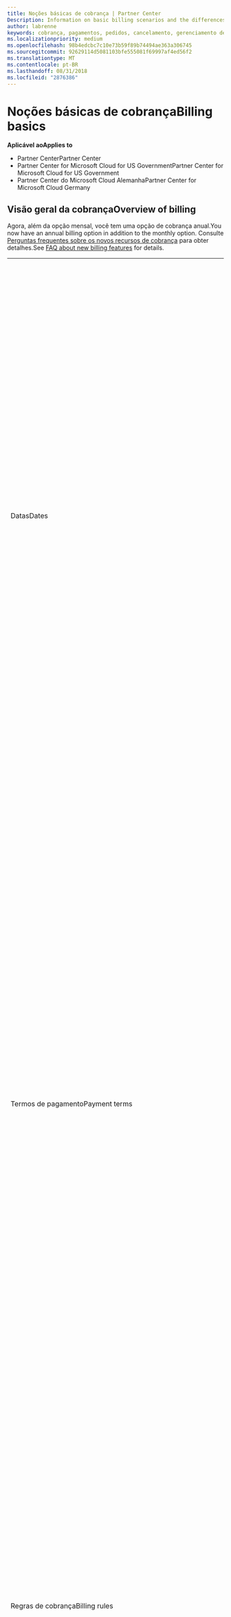 ```yaml
---
title: Noções básicas de cobrança | Partner Center
Description: Information on basic billing scenarios and the differences between license-based and usage-based billing
author: labrenne
keywords: cobrança, pagamentos, pedidos, cancelamento, gerenciamento de pedidos, falta de pagamento, fraude, uso indevido, imposto, isenções fiscais, arquivos de reconciliação, arquivo de reconciliação
ms.localizationpriority: medium
ms.openlocfilehash: 98b4edcbc7c10e73b59f89b74494ae363a306745
ms.sourcegitcommit: 92629114d5081103bfe555081f69997af4ed56f2
ms.translationtype: MT
ms.contentlocale: pt-BR
ms.lasthandoff: 08/31/2018
ms.locfileid: "2876386"
---
```

# <a name="billing-basics"></a><span data-ttu-id="7efd1-103">Noções básicas de cobrança</span><span class="sxs-lookup"><span data-stu-id="7efd1-103">Billing basics</span></span>

**<span data-ttu-id="7efd1-104">Aplicável ao</span><span class="sxs-lookup"><span data-stu-id="7efd1-104">Applies to</span></span>**

-  <span data-ttu-id="7efd1-105">Partner Center</span><span class="sxs-lookup"><span data-stu-id="7efd1-105">Partner Center</span></span>
-  <span data-ttu-id="7efd1-106">Partner Center for Microsoft Cloud for US Government</span><span class="sxs-lookup"><span data-stu-id="7efd1-106">Partner Center for Microsoft Cloud for US Government</span></span>
-  <span data-ttu-id="7efd1-107">Partner Center do Microsoft Cloud Alemanha</span><span class="sxs-lookup"><span data-stu-id="7efd1-107">Partner Center for Microsoft Cloud Germany</span></span>

## <a name="overview-of-billing"></a><span data-ttu-id="7efd1-108">Visão geral da cobrança</span><span class="sxs-lookup"><span data-stu-id="7efd1-108">Overview of billing</span></span>
<span data-ttu-id="7efd1-109">Agora, além da opção mensal, você tem uma opção de cobrança anual.</span><span class="sxs-lookup"><span data-stu-id="7efd1-109">You now have an annual billing option in addition to the monthly option.</span></span> <span data-ttu-id="7efd1-110">Consulte [Perguntas frequentes sobre os novos recursos de cobrança](faq-about-new-billing-features.md) para obter detalhes.</span><span class="sxs-lookup"><span data-stu-id="7efd1-110">See [FAQ about new billing features](faq-about-new-billing-features.md) for details.</span></span>

<table>
<colgroup>
<col width="50%" />
<col width="50%" />
</colgroup>
<tbody>
<tr class="odd">
<td><span data-ttu-id="7efd1-111">Datas</span><span class="sxs-lookup"><span data-stu-id="7efd1-111">Dates</span></span></td>
<td><ul>
<li><span data-ttu-id="7efd1-112">Sua data de cobrança mensal é o dia do mês selecionado durante o registro.</span><span class="sxs-lookup"><span data-stu-id="7efd1-112">Your monthly billing date is the day of the month you selected during enrollment.</span></span> <span data-ttu-id="7efd1-113">A Microsoft enviará um email de confirmação que inclui sua data de cobrança.</span><span class="sxs-lookup"><span data-stu-id="7efd1-113">Microsoft will send a confirmation email that includes your billing date.</span></span></li>
<li><span data-ttu-id="7efd1-114">Você pode encontrar listas de preços com um (1) mês de antecedência, pois são atualizadas mensalmente.</span><span class="sxs-lookup"><span data-stu-id="7efd1-114">You can find price lists one (1) month in advance, as they're updated monthly.</span></span> <span data-ttu-id="7efd1-115">Os preços baseados em licença são garantidos durante o período da assinatura, geralmente 12 meses a partir da data de compra.</span><span class="sxs-lookup"><span data-stu-id="7efd1-115">License-based prices are guaranteed for the term of the subscription, usually 12 months from the purchase date.</span></span> <span data-ttu-id="7efd1-116">Os preços baseados em uso podem ser alterados mensalmente.</span><span class="sxs-lookup"><span data-stu-id="7efd1-116">Usage-based prices can change on a monthly basis.</span></span> <span data-ttu-id="7efd1-117">Forneceremos um aviso com 30 dias de antecedência sobre qualquer alteração de preço por meio da publicação da nossa Lista de preços para parceiros.</span><span class="sxs-lookup"><span data-stu-id="7efd1-117">We will provide 30 days’ notice for any price change through the publication of our Partner Price List.</span></span></li>
</ul></td>
</tr>
<tr class="even">
<td><span data-ttu-id="7efd1-118">Termos de pagamento</span><span class="sxs-lookup"><span data-stu-id="7efd1-118">Payment terms</span></span></td>
<td><ul>
<li><span data-ttu-id="7efd1-119">Termos de pagamento - 60 dias corridos.</span><span class="sxs-lookup"><span data-stu-id="7efd1-119">Payment terms - net 60 days.</span></span></li>
<li><span data-ttu-id="7efd1-120">Os pagamentos devem ser feitos de acordo com a data de vencimento da fatura (60 dias após a data de cobrança) ou a conta se tornará inadimplente.</span><span class="sxs-lookup"><span data-stu-id="7efd1-120">Payments must be made by the invoice due date (60 days after the billing date), or the account will be delinquent.</span></span></li>
<li><span data-ttu-id="7efd1-121">As contas inadimplentes estão sujeitas a suspensão e/ou encerramento do programa Provedor de Soluções na Nuvem.</span><span class="sxs-lookup"><span data-stu-id="7efd1-121">Delinquent accounts are subject to suspension and/or termination from the Cloud Solution Provider program.</span></span> <span data-ttu-id="7efd1-122">As contas suspensas não podem criar novos clientes ou pedidos, solicitar uma relação de revendedor, aumentar ou diminuir quantidades de assinaturas, solicitar assinaturas de complemento, converter ou realizar a transição de uma assinatura. Além disso, elas estarão limitadas ao gerenciamento de clientes, assinaturas e recursos existentes até que as contas sejam reativadas.</span><span class="sxs-lookup"><span data-stu-id="7efd1-122">Suspended accounts can't create a new customer or order, request a reseller relationship, increase or decrease quantities of subscriptions, order add-on subscriptions, convert or transition a subscription and will be limited to managing existing customers, subscriptions and resources until the account is brought current.</span></span> <span data-ttu-id="7efd1-123">Os parceiros podem retomar a funcionalidade total de suas contas suspensas quando quitarem as cobranças pendentes.</span><span class="sxs-lookup"><span data-stu-id="7efd1-123">Partners can regain full functionality of their suspended accounts when they pay their outstanding bills.</span></span></li>
</ul></td>
</tr>
<tr class="odd">
<td><span data-ttu-id="7efd1-124">Regras de cobrança</span><span class="sxs-lookup"><span data-stu-id="7efd1-124">Billing rules</span></span></td>
<td><ul>
<li><span data-ttu-id="7efd1-125">Você receberá uma fatura todo mês para o programa CSP.</span><span class="sxs-lookup"><span data-stu-id="7efd1-125">You will receive one invoice each month for the CSP program.</span></span></li>
<li><span data-ttu-id="7efd1-126">As assinaturas baseadas em licença são cobradas de acordo com as licenças adquiridas, e não de licenças usadas.</span><span class="sxs-lookup"><span data-stu-id="7efd1-126">License-based subscriptions are billed based on licenses purchased, not licenses used.</span></span></li>
<li><span data-ttu-id="7efd1-127">As assinaturas por uso do Azure são cobradas com base em taxas limitadas, de acordo com o consumo.</span><span class="sxs-lookup"><span data-stu-id="7efd1-127">Azure (usage-based subscriptions) are billed according to metered rates, based on consumption.</span></span></li>
<li><span data-ttu-id="7efd1-128">O preço é garantido por meio do termo da assinatura.</span><span class="sxs-lookup"><span data-stu-id="7efd1-128">Price is guaranteed through the term of the subscription.</span></span> <span data-ttu-id="7efd1-129">Os preços podem mudar na renovação da assinatura.</span><span class="sxs-lookup"><span data-stu-id="7efd1-129">Prices may change at subscription renewal.</span></span></li>
</ul></td>
</tr>
<tr class="even">
<td><span data-ttu-id="7efd1-130">Disponibilidade de fatura</span><span class="sxs-lookup"><span data-stu-id="7efd1-130">Invoice availability</span></span></td>
<td><ul>
<li><span data-ttu-id="7efd1-131">Você pode ver e baixar suas faturas e seus arquivos de reconciliação na página Cobrança no Painel de Parceiros.</span><span class="sxs-lookup"><span data-stu-id="7efd1-131">You can view and download your invoices and reconciliation files from the Billing page in the Partner Dashboard.</span></span> <span data-ttu-id="7efd1-132">Observe que as faturas mensais estarão disponíveis no Painel de Parceiros em até quatro (4) dias da data de cobrança selecionada.</span><span class="sxs-lookup"><span data-stu-id="7efd1-132">Note that monthly invoices are available on Partner Dashboard within four (4) days of your selected billing date.</span></span></li>
</ul></td>
</tr>
<tr class="odd">
<td><span data-ttu-id="7efd1-133">Ajustes/créditos/cancelamentos</span><span class="sxs-lookup"><span data-stu-id="7efd1-133">Adjustments/Credits/Cancellations</span></span></td>
<td><ul>
<li><span data-ttu-id="7efd1-134">Você verá os ajustes e créditos em atraso em sua próxima fatura de cobrança após o crédito ou ajuste ser aplicado.</span><span class="sxs-lookup"><span data-stu-id="7efd1-134">You'll see adjustments and credits in arrears on your next billing invoice after the credit or adjustment is applied.</span></span></li>
</ul></td>
</tr>
<tr class="even">
<td><span data-ttu-id="7efd1-135">Imposto</span><span class="sxs-lookup"><span data-stu-id="7efd1-135">Tax</span></span></td>
<td><ul>
<li><span data-ttu-id="7efd1-136">Você pagará imposto com base em seus detalhes, (não dos seus clientes) como a relação de faturamento, que é entre você e a Microsoft.</span><span class="sxs-lookup"><span data-stu-id="7efd1-136">You will be taxed based on your details, (not your customers') as the billing relationship is between Microsoft and you.</span></span></li>
<li><span data-ttu-id="7efd1-137">Você pode enviar seu ID do contribuinte durante a aceitação ou por meio de uma solicitação de serviço.</span><span class="sxs-lookup"><span data-stu-id="7efd1-137">You can submit your tax ID during onboarding or via a service request.</span></span> <span data-ttu-id="7efd1-138">Você verá as alterações refletidas no seu próximo ciclo de cobrança.</span><span class="sxs-lookup"><span data-stu-id="7efd1-138">You'll see the changes reflected on your next billing cycle.</span></span></li>
<li><span data-ttu-id="7efd1-139">Para <strong>isenção de impostos sobre vendas e retenção</strong>, você deve enviar a documentação do contribuinte por meio de uma solicitação de serviço.</span><span class="sxs-lookup"><span data-stu-id="7efd1-139">For <strong>withholding and sales tax exemption</strong>, you must submit tax documentation via a service request.</span></span> <span data-ttu-id="7efd1-140">Você verá as alterações e reembolsos apropriados em seu próximo ciclo de cobrança.</span><span class="sxs-lookup"><span data-stu-id="7efd1-140">You'll see the changes and appropriate refunds on your next billing cycle.</span></span></li>
<li><span data-ttu-id="7efd1-141">Para <strong>isenção de imposto sobre valor agregado (IVA)</strong>, você deve enviar seu ID de IVA (validado pela Microsoft) por meio de uma solicitação de serviço.</span><span class="sxs-lookup"><span data-stu-id="7efd1-141">For <strong>value added tax (VAT) exemption</strong>, you must submit your VAT ID (validated by Microsoft) via a service request.</span></span> <span data-ttu-id="7efd1-142">Você verá as alterações e reembolsos apropriados em seu próximo ciclo de cobrança.</span><span class="sxs-lookup"><span data-stu-id="7efd1-142">You'll see the changes and appropriate refunds on your next billing cycle.</span></span></li>
<li><span data-ttu-id="7efd1-143">Encontre mais detalhes sobre impostos a partir do escritório fiscal local ou de um consultor de impostos.</span><span class="sxs-lookup"><span data-stu-id="7efd1-143">Find further tax details from your local tax office or tax advisor.</span></span></li>
</ul></td>
</tr>
</tbody>
</table>

 

## <a name="license-based-billing"></a><span data-ttu-id="7efd1-144">Cobrança baseada em licença</span><span class="sxs-lookup"><span data-stu-id="7efd1-144">License-based billing</span></span>



<table>
<colgroup>
<col width="50%" />
<col width="50%" />
</colgroup>
<tbody>
<tr class="odd">
<td><span data-ttu-id="7efd1-145">Regras de cobrança</span><span class="sxs-lookup"><span data-stu-id="7efd1-145">Billing rules</span></span></td>
<td><ul>
<li><span data-ttu-id="7efd1-146">As assinaturas são anuais com renovação automática.</span><span class="sxs-lookup"><span data-stu-id="7efd1-146">Subscriptions are annual and auto-renewed.</span></span></li>
<li><span data-ttu-id="7efd1-147">A cobrança é em 12 pagamentos mensais por assinatura anual.</span><span class="sxs-lookup"><span data-stu-id="7efd1-147">Billing is in 12 monthly payments per annual subscription.</span></span></li>
<li><span data-ttu-id="7efd1-148">Você será cobrado com antecedência pelo próximo período de cobrança pelos serviços baseados em licença, de acordo com o número de licenças no final do período de cobrança anterior.</span><span class="sxs-lookup"><span data-stu-id="7efd1-148">You are billed in advance for the next billing period for license-based services, based on number of licenses at the end of the prior billing period.</span></span></li>
<li><span data-ttu-id="7efd1-149">Você é cobrado/creditado em atraso de pagamento por alterações no número de licenças (cálculo proporcional com base em dias de licença).</span><span class="sxs-lookup"><span data-stu-id="7efd1-149">You are billed/credited in arrears for any changes in the number of licenses(pro-rata calculation based on license-days).</span></span> <span data-ttu-id="7efd1-150">Cálculo proporcional usa a seguinte fórmula: [ROUND((ROUND(Preço unitário \* Quantidade/Número de dias no mês proporcional, 2) \* Número de dias proporcionais) / Quantidade, 2) \* Quantidade]</span><span class="sxs-lookup"><span data-stu-id="7efd1-150">Pro-rata calculation uses the following formula: [ROUND((ROUND(Unit Price \* Quantity / Number of days in pro-rated Month, 2) \* Number of pro-rated days) / Quantity, 2) \* Quantity]</span></span></li>
<li><span data-ttu-id="7efd1-151">Pagamentos são cobrados por assentos vendidos (não assentos provisionados).</span><span class="sxs-lookup"><span data-stu-id="7efd1-151">Payments are billed for seats sold (not seats provisioned).</span></span></li>
</ul></td>
</tr>
<tr class="even">
<td><span data-ttu-id="7efd1-152">Ajustes/créditos/cancelamentos</span><span class="sxs-lookup"><span data-stu-id="7efd1-152">Adjustments/Credits/Cancellations</span></span></td>
<td><ul>
<li><span data-ttu-id="7efd1-153">Taxas de término antecipado atualmente não são cobradas pelo cancelamento dos serviços baseados em licença.</span><span class="sxs-lookup"><span data-stu-id="7efd1-153">Early termination fees are currently not charged for the cancellation of license-based services.</span></span></li>
<li><span data-ttu-id="7efd1-154">Os créditos de cancelamento para serviços baseados em licença são proporcionais aos dias não utilizados para cancelamentos de ciclo médio (bem como pela diminuição de licenças pela fórmula acima).</span><span class="sxs-lookup"><span data-stu-id="7efd1-154">Cancellation credits for licensed based services are pro-rated for unused days for mid-cycle cancellations (as well as license decreases per the formula above).</span></span></li>
</ul></td>
</tr>
</tbody>
</table>

 

## <a name="usage-based-billing"></a><span data-ttu-id="7efd1-155">Cobrança baseada em uso</span><span class="sxs-lookup"><span data-stu-id="7efd1-155">Usage-based billing</span></span>


<span data-ttu-id="7efd1-156">O Azure opera no modelo "pré-pago", em que você só será cobrado pelos serviços Azure usados.</span><span class="sxs-lookup"><span data-stu-id="7efd1-156">Azure operates in the "pay as you go" model, in which you are only billed for Azure services used.</span></span>

<table>
<colgroup>
<col width="50%" />
<col width="50%" />
</colgroup>
<tbody>
<tr class="odd">
<td><span data-ttu-id="7efd1-157">Regras de cobrança</span><span class="sxs-lookup"><span data-stu-id="7efd1-157">Billing rules</span></span></td>
<td><ul>
<li><span data-ttu-id="7efd1-158">As assinaturas são de mês a mês e renovadas automaticamente de acordo com as novas taxas de serviço limitadas.</span><span class="sxs-lookup"><span data-stu-id="7efd1-158">Subscriptions are month-to-month and auto-renew at the new metered service rates.</span></span> <span data-ttu-id="7efd1-159">A cobrança é mensal em atraso de pagamento, de acordo com o uso.</span><span class="sxs-lookup"><span data-stu-id="7efd1-159">Billing is monthly in arrears, based on usage.</span></span></li>
<li><span data-ttu-id="7efd1-160">As taxas de serviço limitadas podem ser alteradas dentro do ciclo de fatura.</span><span class="sxs-lookup"><span data-stu-id="7efd1-160">Metered service rates can change within the invoice cycle.</span></span>
<ul>
<li><span data-ttu-id="7efd1-161">Preço aumenta: 30 dias de aviso prévio é fornecido.</span><span class="sxs-lookup"><span data-stu-id="7efd1-161">Price increases: 30 days notice is provided.</span></span></li>
<li><span data-ttu-id="7efd1-162">Preço diminui: dia de alteração refletido.</span><span class="sxs-lookup"><span data-stu-id="7efd1-162">Price decreases: reflected day of change.</span></span></li>
<li><span data-ttu-id="7efd1-163">As assinaturas existentes usam a taxa em vigor no início do ciclo de cobrança.</span><span class="sxs-lookup"><span data-stu-id="7efd1-163">Existing subscriptions use the rate in effect at the beginning of the bill cycle.</span></span></li>
<li><span data-ttu-id="7efd1-164">As novas assinaturas (criadas no ciclo de cobrança) usam a taxa em vigor na data de criação.</span><span class="sxs-lookup"><span data-stu-id="7efd1-164">New subscriptions (created within bill cycle) use the rate in effect at the create date.</span></span></li>
</ul></li>
</ul></td>
</tr>
<tr class="even">
<td><span data-ttu-id="7efd1-165">Ajustes/créditos/cancelamentos</span><span class="sxs-lookup"><span data-stu-id="7efd1-165">Adjustments/Credits/Cancellations</span></span></td>
<td><ul>
<li><span data-ttu-id="7efd1-166">Você verá pagamentos com ajustes em sua próxima fatura de cobrança mensal.</span><span class="sxs-lookup"><span data-stu-id="7efd1-166">You'll see payments with adjustments on your next monthly billing invoice.</span></span></li>
<li><span data-ttu-id="7efd1-167">Taxas de término antecipado atualmente não são cobradas pelo cancelamento dos serviços baseados em uso.</span><span class="sxs-lookup"><span data-stu-id="7efd1-167">Early termination fees are currently not charged for the cancellation of usage-based services.</span></span></li>
<li><span data-ttu-id="7efd1-168">Você verá créditos de qualquer tipo, incluindo créditos SLAs, em sua próxima fatura de cobrança mensal.</span><span class="sxs-lookup"><span data-stu-id="7efd1-168">You'll see credits of any type, including SLA credits, on your next monthly billing invoice.</span></span></li>
</ul></td>
</tr>
</tbody>
</table>

## <a name="one-time-billing"></a><span data-ttu-id="7efd1-169">Cobrança única</span><span class="sxs-lookup"><span data-stu-id="7efd1-169">One-time billing</span></span>

<span data-ttu-id="7efd1-170">Os parceiros do programa Cloud Solution Provider (CSP) podem oferecer a seus clientes instâncias reservadas em máquinas virtuais do Microsoft Azure.</span><span class="sxs-lookup"><span data-stu-id="7efd1-170">Partners in the Cloud Solution Provider program (CSP) can offer their customers reserved instances on Microsoft Azure virtual machines.</span></span> <span data-ttu-id="7efd1-171">Os clientes podem reservar máquinas virtuais com antecedência – para termos de um ano ou três anos – e experimentar uma economia significativa no uso do Azure.</span><span class="sxs-lookup"><span data-stu-id="7efd1-171">Customers can reserve virtual machines in advance – for one-year or three-year terms – and experience significant savings on Azure usage.</span></span>   

<span data-ttu-id="7efd1-172">Seus clientes pagam antecipadamente por Instâncias de VM Reservadas do Azure.</span><span class="sxs-lookup"><span data-stu-id="7efd1-172">Your customers pay in advance for Azure Reserved VM Instances.</span></span> <span data-ttu-id="7efd1-173">Quando você comprar Instâncias de VM Reservadas do Azure em nome de um cliente, ,, receberá faturas e arquivos de reconciliação para esses encargos únicos.</span><span class="sxs-lookup"><span data-stu-id="7efd1-173">When you buy Azure Reserved VM Instances on behalf of a customer, you’ll receive invoices and reconciliation files for these one-time charges.</span></span> 

>[!IMPORTANT]
><span data-ttu-id="7efd1-174">Se você comprar Instâncias de VM Reservadas do Azure para um cliente em um mercado com uma moeda diferente da sua, a moeda de cobrança padrão se baseará no mercado do cliente, não em sua localização.</span><span class="sxs-lookup"><span data-stu-id="7efd1-174">If you purchase Azure Reserved VM Instances for a customer in a market with a currency different from yours, the default billing currency is based on the customer’s market, not your location.</span></span> <span data-ttu-id="7efd1-175">Se você tiver clientes em vários mercados, receberá faturas separadas e arquivos de reconciliação para cada moeda em que os clientes precisam ser cobrados, permitindo que você envie faturas para seus clientes na moeda apropriada.</span><span class="sxs-lookup"><span data-stu-id="7efd1-175">If you have customers in multiple markets, you’ll receive separate invoices and reconciliation files for each currency customers need to be billed in, allowing you to invoice your customers in the appropriate currency.</span></span> 

<span data-ttu-id="7efd1-176">Para acessar arquivos de reconciliação e faturas de cobrança única, selecione **Cobrança** do Painel de Parceiros e então selecione **Uma vez**.</span><span class="sxs-lookup"><span data-stu-id="7efd1-176">To access one-time charge invoices and reconciliation files, select **Billing** from your Partner Dashboard and then select **One time**.</span></span> 

### <a name="manage-your-one-time-billing"></a><span data-ttu-id="7efd1-177">Gerenciar a cobrança única</span><span class="sxs-lookup"><span data-stu-id="7efd1-177">Manage your one-time billing</span></span>

#### <a name="view-your-current-billing-status-invoices-and-recon-files"></a><span data-ttu-id="7efd1-178">Exibir o status de cobrança, as faturas e os arquivos de reconhecimento atuais</span><span class="sxs-lookup"><span data-stu-id="7efd1-178">View your current billing status, invoices, and recon files</span></span>

1.  <span data-ttu-id="7efd1-179">No seu Painel de Parceiros, selecione **Cobrança** e então **Uma vez** para exibir o status de cobrança.</span><span class="sxs-lookup"><span data-stu-id="7efd1-179">In your Partner Dashboard, select **Billing** and then **One time** to view your billing status.</span></span> 
2.  <span data-ttu-id="7efd1-180">Selecione uma fatura ou um arquivo de reconhecimento para exibir informações mais detalhadas.</span><span class="sxs-lookup"><span data-stu-id="7efd1-180">Select an invoice or recon file to view more detailed information.</span></span> 

#### <a name="view-a-customers-order-history"></a><span data-ttu-id="7efd1-181">Exibir o histórico de pedidos de um cliente</span><span class="sxs-lookup"><span data-stu-id="7efd1-181">View a customer’s order history</span></span>

1.  <span data-ttu-id="7efd1-182">Selecione **Clientes** no menu do painel.</span><span class="sxs-lookup"><span data-stu-id="7efd1-182">Select **Customers** from your dashboard menu.</span></span>
2.  <span data-ttu-id="7efd1-183">Na sua página **Clientes**, localize o cliente cujo histórico de pedidos você deseja exibir e, em seguida, selecione a seta para baixo para expandir o registro do cliente.</span><span class="sxs-lookup"><span data-stu-id="7efd1-183">On your **Customers** page, find the customer whose order history you want to view and then select the down arrow to expand the customer’s record.</span></span> 
3.  <span data-ttu-id="7efd1-184">Selecione **Exibir pedidos** para exibir o histórico de pedidos.</span><span class="sxs-lookup"><span data-stu-id="7efd1-184">Select **View orders** to display the order history.</span></span>

#### <a name="download-a-credit-note"></a><span data-ttu-id="7efd1-185">Baixe uma nota de crédito</span><span class="sxs-lookup"><span data-stu-id="7efd1-185">Download a credit note</span></span>

<span data-ttu-id="7efd1-186">Se você exercício um crédito completo (Void fatura) e nova cobrança, forneceremos uma nota de crédito para cancelar a fatura original, e também um documento totalmente novo.</span><span class="sxs-lookup"><span data-stu-id="7efd1-186">In the event that you exercise a full credit (Void Invoice) and rebill, we’ll give you a credit note to cancel out the original invoice, and also a full new document.</span></span> <span data-ttu-id="7efd1-187">Você pode solicitar uma crédito/nova cobrança pelos seguintes motivos:</span><span class="sxs-lookup"><span data-stu-id="7efd1-187">You can request a credit/rebill for the following reasons:</span></span>
-   <span data-ttu-id="7efd1-188">Correções de ordem de compra ou endereço</span><span class="sxs-lookup"><span data-stu-id="7efd1-188">Address or purchase order corrections</span></span>
-   <span data-ttu-id="7efd1-189">Fatura gerada e, em seguida, um reembolso de imposto foi aplicado.</span><span class="sxs-lookup"><span data-stu-id="7efd1-189">Invoice generated and then a tax refund was applied.</span></span> <span data-ttu-id="7efd1-190">Você pode solicitar uma crédito/nova cobrança para obter o reembolso de imposto puxado de volta para a fatura original.</span><span class="sxs-lookup"><span data-stu-id="7efd1-190">You can request a credit/rebill to get the tax refund pulled back into the original invoice.</span></span> <span data-ttu-id="7efd1-191">Isso também é verdadeiro para reembolsos, como você pode solicitar uma crédito/nova cobrança da fatura original e, em seguida, recepção em um reembolso.</span><span class="sxs-lookup"><span data-stu-id="7efd1-191">This is also true for refunds, as you can request a credit/rebill of the original invoice and then pull in a refund.</span></span>
